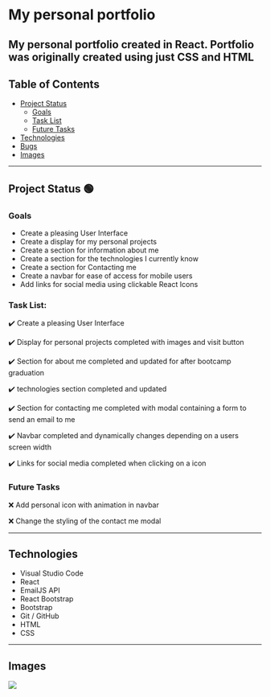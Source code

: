 # My personal portfolio
## My personal portfolio created in React. Portfolio was originally created using just CSS and HTML

## Table of Contents
- [Project Status](#project-status)
   - [Goals](#goals)
   - [Task List](#task-list)
   - [Future Tasks](#future-tasks)
- [Technologies](#technologies)
- [Bugs](#bugs)
- [Images](#Images)

---
## Project Status :green_circle:
### Goals
- Create a pleasing User Interface
- Create a display for my personal projects
- Create a section for information about me
- Create a section for the technologies I currently know
- Create a section for Contacting me
- Create a navbar for ease of access for mobile users
- Add links for social media using clickable React Icons

### Task List: 
:heavy_check_mark: Create a pleasing User Interface 

:heavy_check_mark: Display for personal projects completed with images and visit button

:heavy_check_mark: Section for about me completed and updated for after bootcamp graduation

:heavy_check_mark: technologies section completed and updated

:heavy_check_mark: Section for contacting me completed with modal containing a form to send an email to me

:heavy_check_mark: Navbar completed and dynamically changes depending on a users screen width

:heavy_check_mark: Links for social media completed when clicking on a icon

<!--- 
Emojis for the Task List:
DONE =      :heavy_check_mark:
NOT DONE =  :x:
WIP =       :recycle:
BUGGED =    :warning:
 --->

### Future Tasks  
:x: Add personal icon with animation in navbar

:x: Change the styling of the contact me modal

---
## Technologies
- Visual Studio Code
- React
- EmailJS API
- React Bootstrap
- Bootstrap
- Git / GitHub
- HTML
- CSS
---
## Images
![](Images/Portfolio.png)

